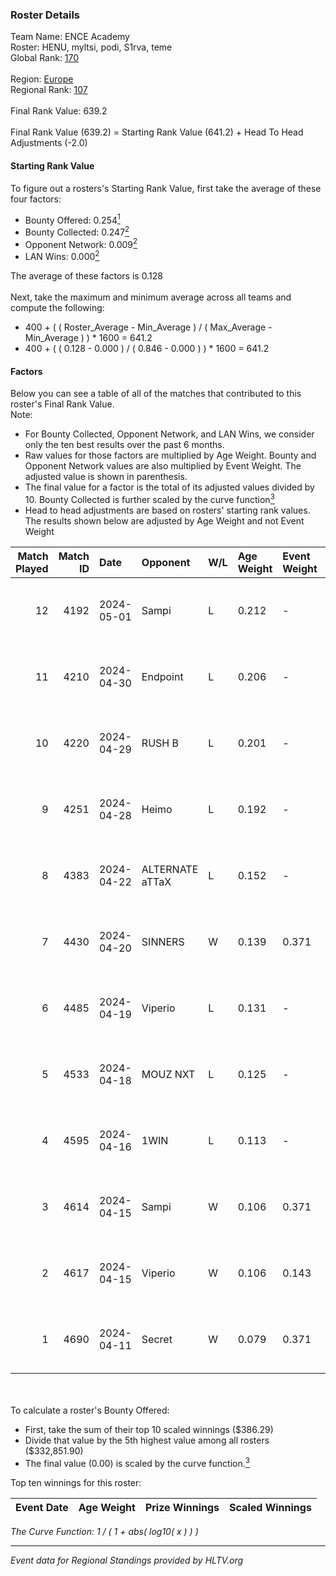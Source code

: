 ### Roster Details<br />
Team Name: ENCE Academy<br />
Roster: HENU, myltsi, podi, S1rva, teme<br />
Global Rank: [170](../../standings_global_2024_09_26.md)<br />
<br />
Region: [Europe]( ../../standings_europe_2024_09_26.md)<br />
Regional Rank: [107]( ../../standings_europe_2024_09_26.md)<br />
<br />
Final Rank Value:  639.2<br />
<br />
Final Rank Value (639.2) = Starting Rank Value (641.2) + Head To Head Adjustments (-2.0)<br />

#### Starting Rank Value<br />
To figure out a rosters's Starting Rank Value, first take the average of these four factors:<br />
- Bounty Offered: 0.254[<sup>1</sup>](#table2)
- Bounty Collected: 0.247[<sup>2</sup>](#table1)
- Opponent Network: 0.009[<sup>2</sup>](#table1)
- LAN Wins: 0.000[<sup>2</sup>](#table1)

The average of these factors is 0.128<br />
<br />
Next, take the maximum and minimum average across all teams and compute the following:<br />
- 400 + ( ( Roster_Average - Min_Average ) / ( Max_Average - Min_Average ) ) * 1600 = 641.2
- 400 + ( ( 0.128 - 0.000 ) / ( 0.846 - 0.000 ) ) * 1600 = 641.2


#### Factors<br />
Below you can see a table of all of the matches that contributed to this roster's Final Rank Value.<br />
Note:<br />

- For Bounty Collected, Opponent Network, and LAN Wins, we consider only the ten best results over the past 6 months.
- Raw values for those factors are multiplied by Age Weight. Bounty and Opponent Network values are also multiplied by Event Weight. The adjusted value is shown in parenthesis.
- The final value for a factor is the total of its adjusted values divided by 10. Bounty Collected is further scaled by the curve function[<sup>3</sup>](#curveFunction)
- Head to head adjustments are based on rosters' starting rank values. The results shown below are adjusted by Age Weight and not Event Weight
<span id="table1"></span><br />


| Match Played | Match ID | Date       | Opponent        | W/L | Age Weight | Event Weight | Bounty Collected | Opponent Network | LAN Wins  | H2H Adj. | Roster                          |
| -: | -: | :- | :- | :- | :- | :- | :- | :- | :- | -: | :- |
|           12 |     4192 | 2024-05-01 | Sampi           | L   | 0.212      | -            | -                | -                | -         |    -0.94 | HENU, myltsi, podi, S1rva, teme |
|           11 |     4210 | 2024-04-30 | Endpoint        | L   | 0.206      | -            | -                | -                | -         |    -0.83 | HENU, myltsi, podi, S1rva, teme |
|           10 |     4220 | 2024-04-29 | RUSH B          | L   | 0.201      | -            | -                | -                | -         |    -1.76 | HENU, myltsi, podi, S1rva, teme |
|            9 |     4251 | 2024-04-28 | Heimo           | L   | 0.192      | -            | -                | -                | -         |    -3.21 | HENU, myltsi, podi, S1rva, teme |
|            8 |     4383 | 2024-04-22 | ALTERNATE aTTaX | L   | 0.152      | -            | -                | -                | -         |    -0.56 | HENU, myltsi, podi, S1rva, teme |
|            7 |     4430 | 2024-04-20 | SINNERS         | W   | 0.139      | 0.371        | 0.151 (0.008)    | 1.000 (0.052)    | 0 (0.000) |     4.25 | HENU, myltsi, podi, S1rva, teme |
|            6 |     4485 | 2024-04-19 | Viperio         | L   | 0.131      | -            | -                | -                | -         |    -2.40 | HENU, myltsi, podi, S1rva, teme |
|            5 |     4533 | 2024-04-18 | MOUZ NXT        | L   | 0.125      | -            | -                | -                | -         |    -0.66 | HENU, myltsi, podi, S1rva, teme |
|            4 |     4595 | 2024-04-16 | 1WIN            | L   | 0.113      | -            | -                | -                | -         |    -0.92 | HENU, myltsi, podi, S1rva, teme |
|            3 |     4614 | 2024-04-15 | Sampi           | W   | 0.106      | 0.371        | 0.032 (0.001)    | 0.942 (0.037)    | 0 (0.000) |     2.88 | HENU, myltsi, podi, S1rva, teme |
|            2 |     4617 | 2024-04-15 | Viperio         | W   | 0.106      | 0.143        | 0.000 (0.000)    | 0.009 (0.000)    | 0 (0.000) |     1.40 | HENU, myltsi, podi, S1rva, teme |
|            1 |     4690 | 2024-04-11 | Secret          | W   | 0.079      | 0.371        | 0.000 (0.000)    | 0.010 (0.000)    | 0 (0.000) |     0.76 | HENU, myltsi, podi, S1rva, teme |

<br />
<span id="table2"></span><br />
To calculate a roster's Bounty Offered:<br />

- First, take the sum of their top 10 scaled winnings ($386.29)
- Divide that value by the 5th highest value among all rosters ($332,851.90)
- The final value (0.00) is scaled by the curve function.[<sup>3</sup>](#curveFunction)

Top ten winnings for this roster:<br />

| Event Date | Age Weight | Prize Winnings | Scaled Winnings |
| :- | -: | :- | :- |


<span id="curveFunction"></span>_The Curve Function: 1 / ( 1 + abs( log10( x ) ) )_<br />

---
_Event data for Regional Standings provided by HLTV.org_<br />
